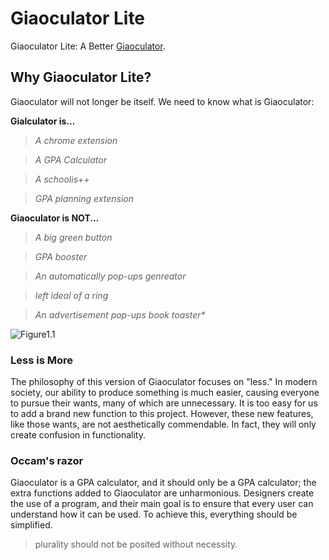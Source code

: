 # Giaoculator Lite

Giaoculator Lite: A Better [Giaoculator](https://github.com/Haoxuan1016/Giaoculator).

## Why Giaoculator **Lite**?

Giaoculator will not longer be itself. We need to know what is Giaoculator:

**Gialculator is...**

>*A chrome extension*

>*A GPA Calculator*

>*A schoolis++* 

>*GPA planning extension*

**Giaoculator is NOT...**

>*A big green button*

>*GPA booster*

>*An automatically pop-ups genreator*

>*left ideal of a ring*

>*An advertisement pop-ups book toaster\**

![Figure1.1](https://i.postimg.cc/HLGPYh70/1710164143719-262838-e39ab82d8e01e1d3760c75fa6b17d223-generated.jpg)

### Less is More

The philosophy of this version of Giaoculator focuses on "less." In modern society, our ability to produce something is much easier, causing everyone to pursue their wants, many of which are unnecessary. It is too easy for us to add a brand new function to this project. However, these new features, like those wants, are not aesthetically commendable. In fact, they will only create confusion in functionality.

### Occam's razor
Giaoculator is a GPA calculator, and it should only be a GPA calculator; the extra functions added to Giaoculator are unharmonious. Designers create the use of a program, and their main goal is to ensure that every user can understand how it can be used. To achieve this, everything should be simplified.
>plurality should not be posited without necessity.